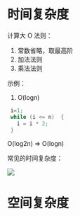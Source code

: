 # 时间复杂度

计算大 O 法则：
1. 常数省略，取最高阶
2. 加法法则
3. 乘法法则

示例：

1. O(logn)

```c++
 i=1;
 while (i <= n)  {
   i = i * 2;
 }
```

O(log2n) => O(logn)



常见的时间复杂度：

![](https://static001.geekbang.org/resource/image/49/04/497a3f120b7debee07dc0d03984faf04.jpg)

# 空间复杂度